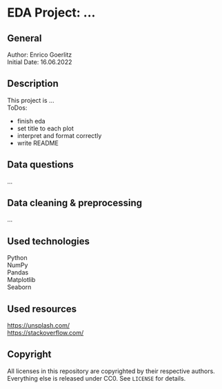 # EDA Project: ...

## General

Author: Enrico Goerlitz <br/>
Initial Date: 16.06.2022

## Description

This project is ... <br>
ToDos: <br>

-   finish eda
-   set title to each plot
-   interpret and format correctly
-   write README

## Data questions

...

## Data cleaning & preprocessing

...

## Used technologies

Python <br>
NumPy <br>
Pandas <br>
Matplotlib <br>
Seaborn <br>

## Used resources

https://unsplash.com/ <br>
https://stackoverflow.com/ <br>

## Copyright

All licenses in this repository are copyrighted by their respective authors. <br>
Everything else is released under CC0. See `LICENSE` for details.
